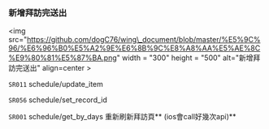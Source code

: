 ### 新增拜訪完送出





&lt;img src="https://github.com/dogC76/wing\_document/blob/master/%E5%9C%96/%E6%96%B0%E5%A2%9E%E6%8B%9C%E8%A8%AA%E5%AE%8C%E9%80%81%E5%87%BA.png" width = "300" height = "500" alt="新增拜訪完送出" align=center &gt; 



`SR011` schedule/update\_item  

`SR056` schedule/set\_record\_id  

`SR001` schedule/get\_by\_days 重新刷新拜訪頁** \(ios會call好幾次api\)**


